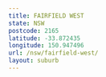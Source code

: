 ```yaml
---
title: FAIRFIELD WEST
state: NSW
postcode: 2165
latitude: -33.872435
longitude: 150.947496
url: /nsw/fairfield-west/
layout: suburb
---
```

